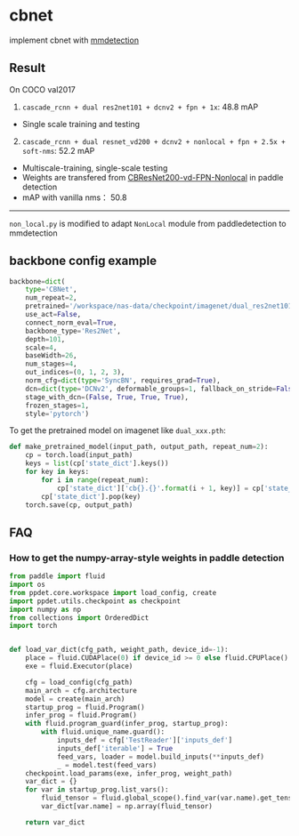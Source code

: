 # cbnet
implement cbnet with [mmdetection](https://github.com/open-mmlab/mmdetection)

## Result

On COCO val2017

1. `cascade_rcnn + dual res2net101 + dcnv2 + fpn + 1x`: 48.8 mAP
* Single scale training and testing

2. `cascade_rcnn + dual resnet_vd200 + dcnv2 + nonlocal + fpn + 2.5x + soft-nms`: 52.2 mAP
* Multiscale-training, single-scale testing
* Weights are transfered from [CBResNet200-vd-FPN-Nonlocal](https://github.com/PaddlePaddle/PaddleDetection/blob/release/0.2/docs/MODEL_ZOO_cn.md) in paddle detection
* mAP with vanilla nms： 50.8

---
`non_local.py` is modified to adapt `NonLocal` module from paddledetection to mmdetection

## backbone config example
``` python
backbone=dict(
    type='CBNet',
    num_repeat=2,
    pretrained='/workspace/nas-data/checkpoint/imagenet/dual_res2net101_v1b_26w_4s-0812c246.pth',
    use_act=False,
    connect_norm_eval=True,
    backbone_type='Res2Net',
    depth=101,
    scale=4,
    baseWidth=26,
    num_stages=4,
    out_indices=(0, 1, 2, 3),
    norm_cfg=dict(type='SyncBN', requires_grad=True),
    dcn=dict(type='DCNv2', deformable_groups=1, fallback_on_stride=False),
    stage_with_dcn=(False, True, True, True),
    frozen_stages=1,
    style='pytorch')
```
To get the pretrained model on imagenet like `dual_xxx.pth`:
``` python
def make_pretrained_model(input_path, output_path, repeat_num=2):
    cp = torch.load(input_path)
    keys = list(cp['state_dict'].keys())
    for key in keys:
        for i in range(repeat_num):
            cp['state_dict']['cb{}.{}'.format(i + 1, key)] = cp['state_dict'][key]
        cp['state_dict'].pop(key)
    torch.save(cp, output_path)
```

## FAQ
### How to get the numpy-array-style weights in paddle detection
```python
from paddle import fluid
import os
from ppdet.core.workspace import load_config, create
import ppdet.utils.checkpoint as checkpoint
import numpy as np
from collections import OrderedDict
import torch


def load_var_dict(cfg_path, weight_path, device_id=-1):
    place = fluid.CUDAPlace(0) if device_id >= 0 else fluid.CPUPlace()
    exe = fluid.Executor(place)

    cfg = load_config(cfg_path)
    main_arch = cfg.architecture
    model = create(main_arch)
    startup_prog = fluid.Program()
    infer_prog = fluid.Program()
    with fluid.program_guard(infer_prog, startup_prog):
        with fluid.unique_name.guard():
            inputs_def = cfg['TestReader']['inputs_def']
            inputs_def['iterable'] = True
            feed_vars, loader = model.build_inputs(**inputs_def)
            _ = model.test(feed_vars)
    checkpoint.load_params(exe, infer_prog, weight_path)
    var_dict = {}
    for var in startup_prog.list_vars():
        fluid_tensor = fluid.global_scope().find_var(var.name).get_tensor()
        var_dict[var.name] = np.array(fluid_tensor)

    return var_dict
```
